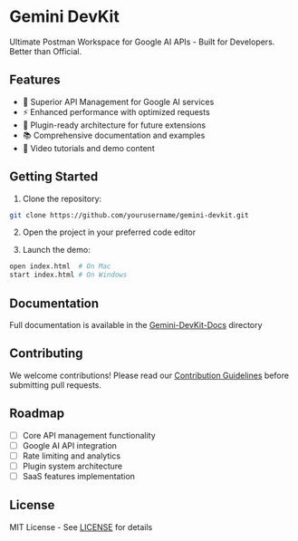 # Gemini DevKit

Ultimate Postman Workspace for Google AI APIs - Built for Developers. Better than Official.

## Features

- 🚀 Superior API Management for Google AI services
- ⚡ Enhanced performance with optimized requests
- 🔌 Plugin-ready architecture for future extensions
- 📚 Comprehensive documentation and examples
- 🎥 Video tutorials and demo content

## Getting Started

1. Clone the repository:
```bash
git clone https://github.com/yourusername/gemini-devkit.git
```

2. Open the project in your preferred code editor

3. Launch the demo:
```bash
open index.html  # On Mac
start index.html # On Windows
```

## Documentation

Full documentation is available in the [Gemini-DevKit-Docs](Gemini-DevKit-Docs/index.html) directory

## Contributing

We welcome contributions! Please read our [Contribution Guidelines](CONTRIBUTING.md) before submitting pull requests.

## Roadmap

- [ ] Core API management functionality
- [ ] Google AI API integration
- [ ] Rate limiting and analytics
- [ ] Plugin system architecture
- [ ] SaaS features implementation

## License

MIT License - See [LICENSE](LICENSE) for details
